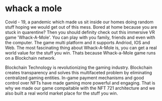 
# whack a mole

Covid - 19, a pandemic which made us sit inside our homes doing random stuff hoping we would get out of this mess. Bored at home because you are stuck in quarentine? Then you should definity check out this immersive VR game 'Whack-A-Mole'. You can play with you family, friends and even with the computer. The game multi platform and it supports Andriod, IOS and Web. The most fascinating thing about Whack-A-Mole is, you can get a real world value for the stuff you win. Thats because Whack-a-Mole game runs on a Blockchain network.

Blockchain Technology is revolutionizing the gaming industry. Blockchain creates transparency and solves this multifaceted problem by eliminating centralized gaming entities. In-game payment mechanisms and good control over NFTs have made gaming more powerful and engaging. That is why we made our game compaitable with the NFT 721 architecture and we also built a real world market place for the stuff you win.
